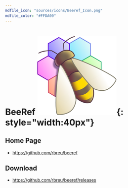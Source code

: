 ```yaml
---
mdfile_icon: "sources/icons/Beeref_Icon.png"
mdfile_color: "#FFDA00"
---
```


# BeeRef ![](../sources/icons/Beeref_Icon.png){: style="width:40px"}



## Home Page

- https://github.com/rbreu/beeref

## Download 

- https://github.com/rbreu/beeref/releases

